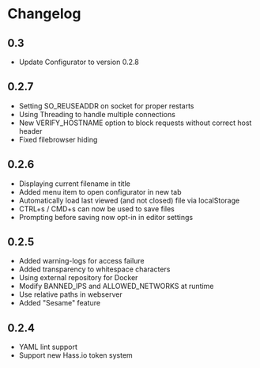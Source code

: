 # Changelog

## 0.3
- Update Configurator to version 0.2.8

## 0.2.7
- Setting SO_REUSEADDR on socket for proper restarts
- Using Threading to handle multiple connections
- New VERIFY_HOSTNAME option to block requests without correct host header
- Fixed filebrowser hiding

## 0.2.6
- Displaying current filename in title
- Added menu item to open configurator in new tab
- Automatically load last viewed (and not closed) file via localStorage
- CTRL+s / CMD+s can now be used to save files
- Prompting before saving now opt-in in editor settings

## 0.2.5
- Added warning-logs for access failure
- Added transparency to whitespace characters
- Using external repository for Docker
- Modify BANNED_IPS and ALLOWED_NETWORKS at runtime
- Use relative paths in webserver
- Added "Sesame" feature

## 0.2.4
- YAML lint support
- Support new Hass.io token system
